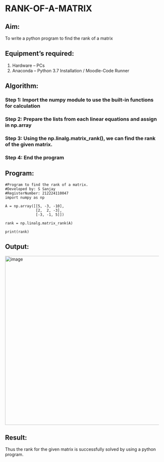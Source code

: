 # RANK-OF-A-MATRIX
## Aim:
To write a python program to find the rank of a matrix
## Equipment’s required:
1. 	Hardware – PCs
2. 	Anaconda – Python 3.7 Installation / Moodle-Code Runner
## Algorithm:
### Step 1: Import the numpy module to use the built-in functions for calculation
### Step 2: Prepare the lists from each linear equations and assign in np.array
### Step 3: Using the np.linalg.matrix_rank(), we can find the rank of the given matrix.
### Step 4: End the program
## Program:
```
#Program to find the rank of a matrix.
#Developed by: S Sanjay
#RegisterNumber: 212224110047
import numpy as np

A = np.array([[5, -3, -10],
              [2,  2, -3],
              [-3, -1, 5]])

rank = np.linalg.matrix_rank(A)

print(rank)
```
## Output:
<img width="1337" height="553" alt="image" src="https://github.com/user-attachments/assets/9581c3cd-d60d-4925-b2e9-56f5faa8ea3c" />

## Result:
Thus the rank for the given matrix is successfully solved by  using a python program.

